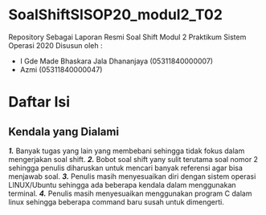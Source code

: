 # SoalShiftSISOP20_modul2_T02
Repository Sebagai Laporan Resmi Soal Shift Modul 2 Praktikum Sistem Operasi 2020
Disusun oleh :
- I Gde Made Bhaskara Jala Dhananjaya (05311840000007)
- Azmi (05311840000047)

# Daftar Isi

## Kendala yang Dialami
***1.*** Banyak tugas yang lain yang membebani sehingga tidak fokus dalam mengerjakan soal shift.
***2.*** Bobot soal shift yany sulit terutama soal nomor 2 sehingga penulis diharuskan untuk mencari banyak referensi agar bisa menjawab soal.
***3.*** Penulis masih menyesuaikan diri dengan sistem operasi LINUX/Ubuntu sehingga ada beberapa kendala dalam menggunakan terminal.
***4.*** Penulis masih menyesuaikan menggunakan program C dalam linux sehingga beberapa command baru susah untuk dimengerti.
